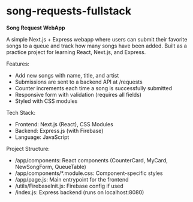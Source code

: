 # song-requests-fullstack

**Song Request WebApp**

A simple Next.js + Express webapp where users can submit their favorite songs to a queue and track how many songs have been added. Built as a practice project for learning React, Next.js, and Express.

Features:
- Add new songs with name, title, and artist
- Submissions are sent to a backend API at /requests
- Counter increments each time a song is successfully submitted
- Responsive form with validation (requires all fields)
- Styled with CSS modules

Tech Stack:
- Frontend: Next.js (React), CSS Modules
- Backend: Express.js (with Firebase)
- Language: JavaScript 

Project Structure:
- /app/components: React components (CounterCard, MyCard, NewSongForm, QueueTable)
- /app/components/*.module.css: Component-specific styles
- /app/page.js: Main entrypoint for the frontend
- /utils/FirebaseInit.js: Firebase config if used
- /index.js: Express backend (runs on localhost:8080)
